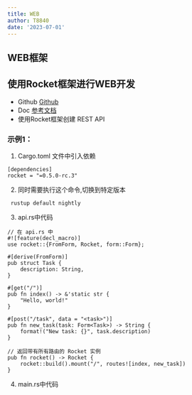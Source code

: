 ```yaml
---
title: WEB
author: T8840
date: '2023-07-01'
---
```



## WEB框架

## 使用Rocket框架进行WEB开发
- Github
[Github](https://github.com/SergioBenitez/Rocket)
- Doc
[参考文档](https://rocket.rs/v0.5-rc/guide/getting-started/)
- 使用Rocket框架创建 REST API

### 示例1：
1. Cargo.toml 文件中引入依赖
```
[dependencies]
rocket = "=0.5.0-rc.3"
```

2. 同时需要执行这个命令,切换到特定版本
```
 rustup default nightly
```
3. api.rs中代码
```
// 在 api.rs 中
#![feature(decl_macro)]
use rocket::{FromForm, Rocket, form::Form};

#[derive(FromForm)]
pub struct Task {
    description: String,
}

#[get("/")]
pub fn index() -> &'static str {
    "Hello, world!"
}

#[post("/task", data = "<task>")]
pub fn new_task(task: Form<Task>) -> String {
    format!("New task: {}", task.description)
}

// 返回带有所有路由的 Rocket 实例
pub fn rocket() -> Rocket {
    rocket::build().mount("/", routes![index, new_task])
}
```
4. main.rs中代码
```

```

